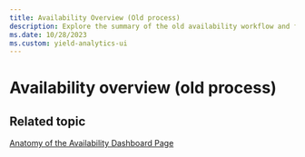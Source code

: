 ```yaml
---
title: Availability Overview (Old process)
description: Explore the summary of the old availability workflow and find details on the system transition and the new Availability Lookup introduction.
ms.date: 10/28/2023
ms.custom: yield-analytics-ui
---
```


# Availability overview (old process)

## Related topic

[Anatomy of the Availability Dashboard Page](anatomy-of-the-availability-dashboard-page.md)
